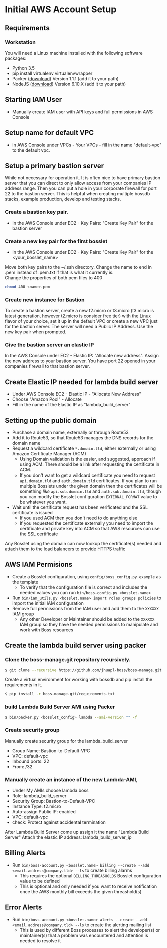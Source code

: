 # Initial AWS Account Setup

## Requirements

### Workstation
You will need a Linux machine installed with the following software packages:
* Python 3.5
* pip install virtualenv virtualenvwrapper
* Packer ([download](https://www.packer.io/)) Version 1.1.1 (add it to your path)
* NodeJS ([download](https://nodejs.org/en/download/)) Version 6.10.X (add it to your path)

## Starting IAM User
* Manually create IAM user with API keys and full permissions in AWS Console

## Setup name for default VPC
* in AWS Console under VPCs - Your VPCs - fill in the name "default-vpc" to the default vpc.

## Setup a primary bastion server
While not necessary for operation it.  It is often nice to have primary 
bastion server that you can direct to only allow access from your companies 
IP address range.  Then you can put a hole in your corporate firewall for port 22 
to the bastion server. This is helpful when creating multiple bossdb stacks, example
production, develop and testing stacks.  

### Create a bastion key pair.
* In the AWS Console under EC2 - Key Pairs: "Create Key Pair" for the bastion server

### Create a new key pair for the first bosslet
* In the AWS Console under EC2 - Key Pairs: "Create Key Pair" for the <your_bosslet_name>

Move both key pairs to the ~/.ssh directory. Change the name to end in .pem instead of .pem.txt if that is what it currently is.  
Change the properties of both pem files to 400
```sh
chmod 400 <name>.pem
``` 

### Create new instance for Bastion
To create a bastion server, create a new t2.micro or t3.micro (t3.micro is latest generation, however t2.micro is consider free tier) with the Linux flavor of your choice, 
set it up in the default VPC or create a new VPC just for the bastion server.  The server will need a Public IP Address.  Use the new key pair when prompted.

### Give the bastion server an elastic IP
In the AWS Console under EC2 - Elastic IP: "Allocate new address".  Assign the new address to your bastion server.  You
have port 22 opened in your companies firewall to that bastion server.


## Create Elastic IP needed for lambda build server
* Under AWS Console EC2 - Elastic IP -  "Allocate New Address"
* Choose "Amazon Pool" - Allocate
* Fill in the name of the Elastic IP as "lambda_build_server"


## Setting up the public domain

* Purchase a domain name, externally or through Route53
* Add it to Route53, so that Route53 manages the DNS records for the domain name
* Request a wildcard certificate `*.domain.tld`, either externally or using Amazon Certificate Manager (ACM)
  - Using Domain validation is the easier, and suggested, approach if using ACM. There should be a link after requesting the certificate in ACM.
  - If you don't want to get a wildcard certificate you need to request `api.domain.tld` and `auth.domain.tld` certificates. If you plan to run multiple Bosslets under the given domain then the certificates will be something _like_ `api.sub.domain.tld` and `auth.sub.domain.tld`, though you can modify the Bosslet configuration `EXTERNAL_FORMAT` value to be whatever you want.
* Wait until the certificate request has been verificated and the SSL certificate is issued
  - If you used ACM then you don't need to do anything else
  - If you requested the certificate externally you need to import the certificate and private key into ACM so that AWS resources can use the SSL certificate

Any Bosslet using the domain can now lookup the certificate(s) needed and attach them to the load balancers to provide HTTPS traffic
  
## AWS IAM Permisions
* Create a Bosslet configuration, using `config/boss_config.py.example` as the template
  - To verify that the configuration file is correct and includes the needed values you can run `bin/boss-config.py <bosslet.name>`
* Run `bin/iam_utils.py <bosslet.name> import roles groups policies` to import the initial IAM configuration
* Remove full permissions from the IAM user and add them to the `XXXXXX` IAM group
  - Any other Developer or Maintainer should be added to the `XXXXXX` IAM group so they have the needed permissions to manipulate and work with Boss resources

## Create the lambda build server using packer

### Clone the boss-manage.git repository recursively.
```sh
$ git clone --recursive https://github.com/jhuapl-boss/boss-manage.git 
```

Create a virtual environment for working with bossdb and pip install the requirements in it.
```sh
$ pip install -r boss-manage.git/requirements.txt
```

### build Lambda Build Server AMI using Packer
```sh
$ bin/packer.py <bosslet_config> lambda --ami-version "" -f
```

### Create security group
Manually create security group for the lambda_build_server
* Group Name: Bastion-to-Default-VPC
* VPC: default-vpc
* Inbound ports: 22
* From: <bastion server ip>/32

### Manually create an instance of the new Lambda-AMI, 
* Under My AMIs choose lambda.boss
* Role: lambda_build_server
* Security Group: Bastion-to-Default-VPC
* Instance Type: t2.micro
* Auto-assign Public IP: enabled
* VPC: default-vpc
* check: Protect against accidental termination

After Lambda Build Server come up assign it the name "Lambda Build Server"
Attach the elastic IP address: lambda_build_server_ip

## Billing Alerts
* Run `bin/boss-account.py <bosslet.name> billing --create --add <email.address@company.tld> --ls` to create billing alarms
  - This requires the optional `BILLING_THREASHOLDS` Bosslet configuration value to be defined
  - This is optional and only needed if you want to receive notification once the AWS monthly bill exceeds the given threashold(s)

## Error Alerts
* Run `bin/boss-account.py <bosslet.name> alerts --create --add <email.address@company.tld> --ls` to create the alerting mailing list
  - This is used by different Boss processes to alert the developer(s) or maintainer(s) that a problem was encountered and attention is needed to resolve it
